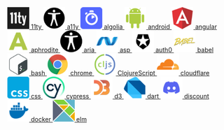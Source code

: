 <a href="https://www.11ty.dev">
    <img src="https://raw.githubusercontent.com/Zenfection/Course/master/assets/11ty.png" width="50">
    11ty
</a>

<a href="https://www.a11yproject.com">
    <img src="https://raw.githubusercontent.com/Zenfection/Course/master/assets/a11y.png" width="50">
    a11y
</a>

<a href="https://www.algolia.com">
    <img src="https://raw.githubusercontent.com/Zenfection/Course/master/assets/algolia.png" width="50">
    algolia
</a>

<a href="https://www.android.com">
    <img src="https://raw.githubusercontent.com/Zenfection/Course/master/assets/android.png" width="50">
    android
</a>

<a href="https://angular.io">
    <img src="https://raw.githubusercontent.com/Zenfection/Course/master/assets/angular.png" width="50">
    angular
</a>

<a href="">
    <img src="https://raw.githubusercontent.com/Zenfection/Course/master/assets/aphrodite.png" width="50">
    aphrodite
</a>

<a href="">
    <img src="https://raw.githubusercontent.com/Zenfection/Course/master/assets/aria.png" width="50">
    aria
</a>

<a href="">
    <img src="https://raw.githubusercontent.com/Zenfection/Course/master/assets/asp.png" width="50">
    asp
</a>

<a href="">
    <img src="https://raw.githubusercontent.com/Zenfection/Course/master/assets/auth0.png" width="50">
    auth0
</a>

<a href="">
    <img src="https://raw.githubusercontent.com/Zenfection/Course/master/assets/babel.png" width="50">
    babel
</a>

<a href="">
    <img src="https://raw.githubusercontent.com/Zenfection/Course/master/assets/bash.png" width="50">
    bash
</a>

<a href="">
    <img src="https://raw.githubusercontent.com/Zenfection/Course/master/assets/chrome.png" width="50">
    chrome
</a>

<a href="">
    <img src="https://raw.githubusercontent.com/Zenfection/Course/master/assets/ClojureScript.png" width="50">
    ClojureScript
</a>

<a href="">
    <img src="https://raw.githubusercontent.com/Zenfection/Course/master/assets/cloudflare.png" width="50">
    cloudflare
</a>

<a href="">
    <img src="https://raw.githubusercontent.com/Zenfection/Course/master/assets/css.png" width="50">
    css
</a>

<a href="">
    <img src="https://raw.githubusercontent.com/Zenfection/Course/master/assets/cypress.png" width="50">
    cypress
</a>

<a href="">
    <img src="https://raw.githubusercontent.com/Zenfection/Course/master/assets/d3.png" width="50">
    d3
</a>

<a href="">
    <img src="https://raw.githubusercontent.com/Zenfection/Course/master/assets/dart.png" width="50">
    dart
</a>

<a href="">
    <img src="https://raw.githubusercontent.com/Zenfection/Course/master/assets/discount.png" width="50">
    discount
</a>

<a href="">
    <img src="https://raw.githubusercontent.com/Zenfection/Course/master/assets/docker.png" width="50">
    docker
</a>

<a href="">
    <img src="https://raw.githubusercontent.com/Zenfection/Course/master/assets/elm.png" width="50">
    elm
</a>
